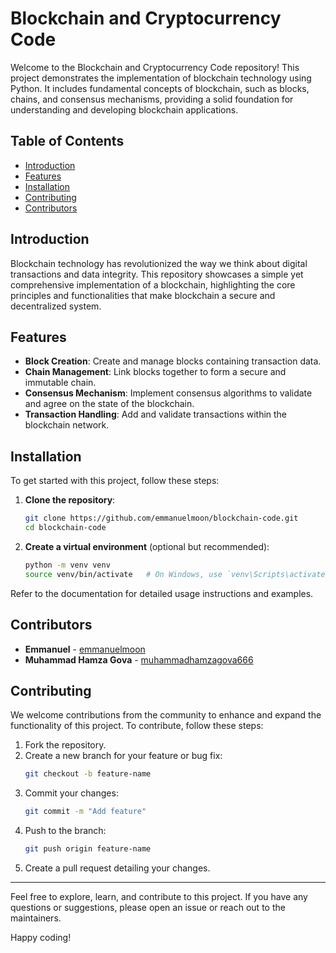 # Blockchain and Cryptocurrency Code

Welcome to the Blockchain and Cryptocurrency Code repository! This project demonstrates the implementation of blockchain technology using Python. It includes fundamental concepts of blockchain, such as blocks, chains, and consensus mechanisms, providing a solid foundation for understanding and developing blockchain applications.

## Table of Contents

- [Introduction](#introduction)
- [Features](#features)
- [Installation](#installation)
- [Contributing](#contributing)
- [Contributors](#contributors)

## Introduction

Blockchain technology has revolutionized the way we think about digital transactions and data integrity. This repository showcases a simple yet comprehensive implementation of a blockchain, highlighting the core principles and functionalities that make blockchain a secure and decentralized system.

## Features

- **Block Creation**: Create and manage blocks containing transaction data.
- **Chain Management**: Link blocks together to form a secure and immutable chain.
- **Consensus Mechanism**: Implement consensus algorithms to validate and agree on the state of the blockchain.
- **Transaction Handling**: Add and validate transactions within the blockchain network.

## Installation

To get started with this project, follow these steps:

1. **Clone the repository**:
    ```bash
    git clone https://github.com/emmanuelmoon/blockchain-code.git
    cd blockchain-code
    ```

2. **Create a virtual environment** (optional but recommended):
    ```bash
    python -m venv venv
    source venv/bin/activate   # On Windows, use `venv\Scripts\activate`
    ```

Refer to the documentation for detailed usage instructions and examples.

## Contributors

- **Emmanuel** - [emmanuelmoon](https://github.com/emmanuelmoon)
- **Muhammad Hamza Gova** - [muhammadhamzagova666](https://github.com/muhammadhamzagova666)

## Contributing

We welcome contributions from the community to enhance and expand the functionality of this project. To contribute, follow these steps:

1. Fork the repository.
2. Create a new branch for your feature or bug fix:
    ```bash
    git checkout -b feature-name
    ```
3. Commit your changes:
    ```bash
    git commit -m "Add feature"
    ```
4. Push to the branch:
    ```bash
    git push origin feature-name
    ```
5. Create a pull request detailing your changes.

---

Feel free to explore, learn, and contribute to this project. If you have any questions or suggestions, please open an issue or reach out to the maintainers.

Happy coding!
